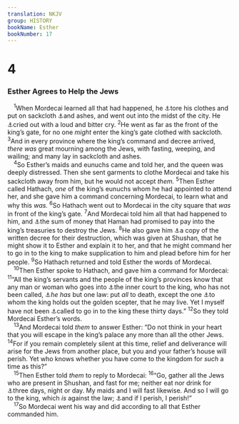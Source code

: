 ```yaml
---
translation: NKJV
group: HISTORY
bookName: Esther 
bookNumber: 17
---
```


<div class="title"><h1>4</h1><h3>Esther Agrees to Help the Jews</h3></div>
<span class="verse et_4_1"> <sup>1</sup>When Mordecai learned all that had happened, he <a data-toggle="tooltip" data-placement="bottom" title="2 Sam. 1:11; Esth. 3:8–10; Jon. 3:5, 6">⚓</a>tore his clothes and put on sackcloth <a data-toggle="tooltip" data-placement="bottom" title="Josh. 7:6; Ezek. 27:30">⚓</a>and ashes, and went out into the midst of the city. He <a data-toggle="tooltip" data-placement="bottom" title="Gen. 27:34">⚓</a>cried out with a loud and bitter cry. </span>
<span class="verse et_4_2"><sup>2</sup>He went as far as the front of the king’s gate, for no one <i>might</i> enter the king’s gate clothed with sackcloth. </span>
<span class="verse et_4_3"><sup>3</sup>And in every province where the king’s command and decree arrived, <i>there</i> <i>was</i> great mourning among the Jews, with fasting, weeping, and wailing; and many lay in sackcloth and ashes.<br/></span>
<span class="verse et_4_4"> <sup>4</sup>So Esther’s maids and eunuchs came and told her, and the queen was deeply distressed. Then she sent garments to clothe Mordecai and take his sackcloth away from him, but he would not accept <i>them.</i></span>
<span class="verse et_4_5"><sup>5</sup>Then Esther called Hathach, <i>one</i> of the king’s eunuchs whom he had appointed to attend her, and she gave him a command concerning Mordecai, to learn what and why this <i>was.</i></span>
<span class="verse et_4_6"><sup>6</sup>So Hathach went out to Mordecai in the city square that <i>was</i> in front of the king’s gate. </span>
<span class="verse et_4_7"><sup>7</sup>And Mordecai told him all that had happened to him, and <a data-toggle="tooltip" data-placement="bottom" title="Esth. 3:9">⚓</a>the sum of money that Haman had promised to pay into the king’s treasuries to destroy the Jews. </span>
<span class="verse et_4_8"><sup>8</sup>He also gave him <a data-toggle="tooltip" data-placement="bottom" title="Esth. 3:14, 15">⚓</a>a copy of the written decree for their destruction, which was given at Shushan, that he might show it to Esther and explain it to her, and that he might command her to go in to the king to make supplication to him and plead before him for her people. </span>
<span class="verse et_4_9"><sup>9</sup>So Hathach returned and told Esther the words of Mordecai.<br/></span>
<span class="verse et_4_10"> <sup>10</sup>Then Esther spoke to Hathach, and gave him a command for Mordecai: </span>
<span class="verse et_4_11"><sup>11</sup>“All the king’s servants and the people of the king’s provinces know that any man or woman who goes into <a data-toggle="tooltip" data-placement="bottom" title="Esth. 5:1, 6:4">⚓</a>the inner court to the king, who has not been called, <a data-toggle="tooltip" data-placement="bottom" title="Dan. 2:9">⚓</a><i>he</i> <i>has</i> but one law: put <i>all</i> to death, except the one <a data-toggle="tooltip" data-placement="bottom" title="Esth. 5:2, 8:4">⚓</a>to whom the king holds out the golden scepter, that he may live. Yet I myself have not been <a data-toggle="tooltip" data-placement="bottom" title="Esth. 2:14">⚓</a>called to go in to the king these thirty days.” </span>
<span class="verse et_4_12"><sup>12</sup>So they told Mordecai Esther’s words.<br/></span>
<span class="verse et_4_13"> <sup>13</sup>And Mordecai told <i>them</i> to answer Esther: “Do not think in your heart that you will escape in the king’s palace any more than all the other Jews. </span>
<span class="verse et_4_14"><sup>14</sup>For if you remain completely silent at this time, relief and deliverance will arise for the Jews from another place, but you and your father’s house will perish. Yet who knows whether you have come to the kingdom for <i>such</i> a time as this?”<br/></span>
<span class="verse et_4_15"> <sup>15</sup>Then Esther told <i>them</i> to reply to Mordecai: </span>
<span class="verse et_4_16"><sup>16</sup>“Go, gather all the Jews who are present in Shushan, and fast for me; neither eat nor drink for <a data-toggle="tooltip" data-placement="bottom" title="Esth. 5:1">⚓</a>three days, night or day. My maids and I will fast likewise. And so I will go to the king, which <i>is</i> against the law; <a data-toggle="tooltip" data-placement="bottom" title="Gen. 43:14">⚓</a>and if I perish, I perish!”<br/></span>
<span class="verse et_4_17"> <sup>17</sup>So Mordecai went his way and did according to all that Esther commanded him.<br/></span>
